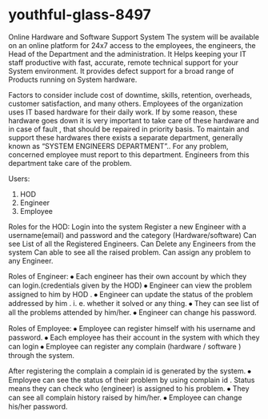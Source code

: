 # youthful-glass-8497
Online Hardware and Software Support System
The system will be available on an online platform for 24x7 access to the employees,
the engineers, the Head of the Department and the administration. It Helps keeping
your IT staff productive with fast, accurate, remote technical support for your System
environment. It provides defect support for a broad range of Products running on
System hardware.

Factors to consider include cost of downtime, skills, retention, overheads, customer
satisfaction, and many others.
Employees of the organization uses IT based hardware for their daily work. If by some
reason, these hardware goes down it is very
important to take care of these hardware and in case of fault , that should be repaired in
priority basis. To maintain and support these
hardwares there exists a separate department, generally known as “SYSTEM
ENGINEERS DEPARTMENT”.. For any problem, concerned
employee must report to this department. Engineers from this department take care of
the problem.

Users:
1. HOD
2. Engineer
3. Employee

Roles for the HOD:
Login into the system
Register a new Engineer with a username(email) and password and the category (Hardware/software)
Can see List of all the Registered Engineers.
Can Delete any Engineers from the system
Can able to see all the raised problem.
Can assign any problem to any Engineer.

Roles of Engineer:
⦁ Each engineer has their own account by which they can login.(credentials given by
the HOD)
⦁ Engineer can view the problem assigned to him by HOD .
⦁ Engineer can update the status of the problem addressed by him . i. e. whether it
solved or any
thing.
⦁ They can see list of all the problems attended by him/her.
⦁ Engineer can change his password.

Roles of Employee:
⦁ Employee can register himself with his username and password.
⦁ Each employee has their account in the system with which they can login
⦁ Employee can register any complain (hardware / software ) through the system.

After registering the complain a complain id is generated by the system.
⦁ Employee can see the status of their problem by using complain id . Status means they can check who (engineer) is assigned to his problem.
⦁ They can see all complain history raised by him/her.
⦁ Employee can change his/her password.
